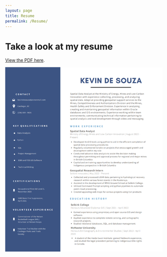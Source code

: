 ```yaml
---
layout: page
title: Resume
permalink: /Resume/
---
```

<html>
  <head>
    <title>CV</title>
  </head>
  <body>
    <h1>Take a look at my resume</h1>
    <p><a href="/cv/KevindeSouza_13Nov2022.pdf">View the PDF here</a>.</p>
  </body>
</html>

![Alt text](cv/cv.png)
